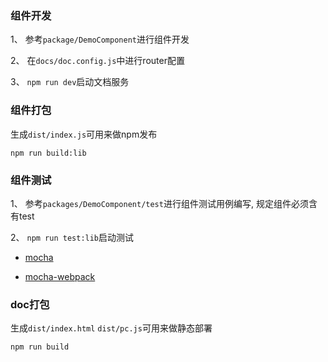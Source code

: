 ### 组件开发

1、 参考`package/DemoComponent`进行组件开发

2、 在`docs/doc.config.js`中进行router配置

3、 `npm run dev`启动文档服务

### 组件打包
生成`dist/index.js`可用来做npm发布

```
npm run build:lib
```

### 组件测试

1、 参考`packages/DemoComponent/test`进行组件测试用例编写, 规定组件必须含有test


2、 `npm run test:lib`启动测试

- [mocha](https://mochajs.org/)

- [mocha-webpack](https://vue-test-utils.vuejs.org/zh/guides/testing-single-file-components-with-mocha-webpack.html)


### doc打包
生成`dist/index.html` `dist/pc.js`可用来做静态部署

```
npm run build
```
